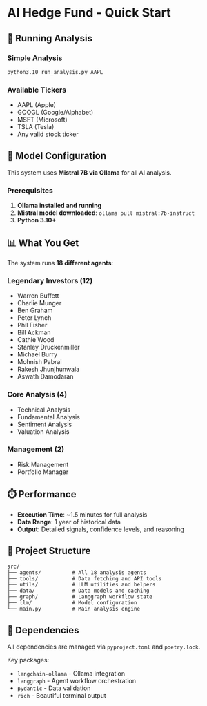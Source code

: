 # AI Hedge Fund - Quick Start

## 🚀 Running Analysis

### Simple Analysis
```bash
python3.10 run_analysis.py AAPL
```

### Available Tickers
- AAPL (Apple)
- GOOGL (Google/Alphabet)
- MSFT (Microsoft)
- TSLA (Tesla)
- Any valid stock ticker

## 🤖 Model Configuration

This system uses **Mistral 7B via Ollama** for all AI analysis.

### Prerequisites
1. **Ollama installed and running**
2. **Mistral model downloaded**: `ollama pull mistral:7b-instruct`
3. **Python 3.10+**

## 📊 What You Get

The system runs **18 different agents**:

### Legendary Investors (12)
- Warren Buffett
- Charlie Munger  
- Ben Graham
- Peter Lynch
- Phil Fisher
- Bill Ackman
- Cathie Wood
- Stanley Druckenmiller
- Michael Burry
- Mohnish Pabrai
- Rakesh Jhunjhunwala
- Aswath Damodaran

### Core Analysis (4)
- Technical Analysis
- Fundamental Analysis
- Sentiment Analysis
- Valuation Analysis

### Management (2)
- Risk Management
- Portfolio Manager

## ⏱️ Performance

- **Execution Time**: ~1.5 minutes for full analysis
- **Data Range**: 1 year of historical data
- **Output**: Detailed signals, confidence levels, and reasoning

## 📁 Project Structure

```
src/
├── agents/          # All 18 analysis agents
├── tools/           # Data fetching and API tools
├── utils/           # LLM utilities and helpers
├── data/            # Data models and caching
├── graph/           # Langgraph workflow state
├── llm/             # Model configuration
└── main.py          # Main analysis engine
```

## 🔧 Dependencies

All dependencies are managed via `pyproject.toml` and `poetry.lock`.

Key packages:
- `langchain-ollama` - Ollama integration
- `langgraph` - Agent workflow orchestration
- `pydantic` - Data validation
- `rich` - Beautiful terminal output
